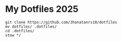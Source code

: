 # My Dotfiles 2025

```
git clone https://github.com/Jhonatanrs10/dotfiles
mv dotfiles/ .dotfiles/
cd .dotfiles/
stow */
```